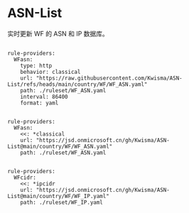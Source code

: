 
# ASN-List

实时更新 WF 的 ASN 和 IP 数据库。

<pre><code class="language-javascript">
rule-providers:
  WFasn:
    type: http
    behavior: classical
    url: "https://raw.githubusercontent.com/Kwisma/ASN-List/refs/heads/main/country/WF/WF_ASN.yaml"
    path: ./ruleset/WF_ASN.yaml
    interval: 86400
    format: yaml
</code></pre>

<pre><code class="language-javascript">
rule-providers:
  WFasn:
    <<: *classical
    url: "https://jsd.onmicrosoft.cn/gh/Kwisma/ASN-List@main/country/WF/WF_ASN.yaml"
    path: ./ruleset/WF_ASN.yaml
</code></pre>

<pre><code class="language-javascript">
rule-providers:
  WFcidr:
    <<: *ipcidr
    url: "https://jsd.onmicrosoft.cn/gh/Kwisma/ASN-List@main/country/WF/WF_IP.yaml"
    path: ./ruleset/WF_IP.yaml
</code></pre>